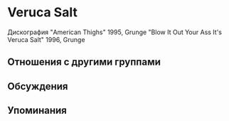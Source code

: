 # Veruca Salt

Дискография
"American Thighs" 1995, Grunge
"Blow It Out Your Ass It's Veruca Salt" 1996, Grunge

## Отношения с другими группами


## Обсуждения


## Упоминания

